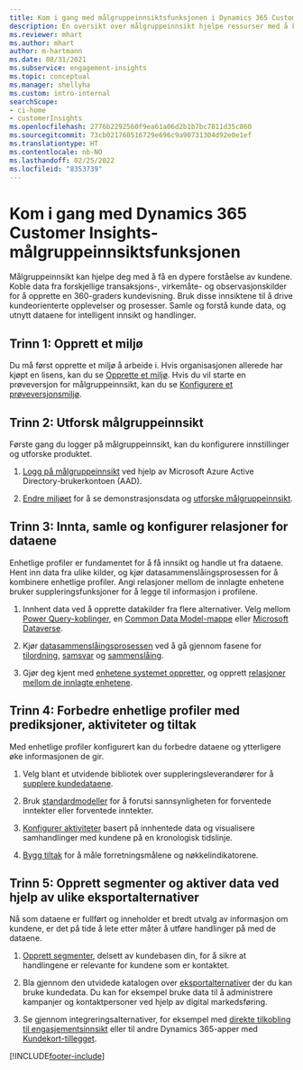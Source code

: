 ```yaml
---
title: Kom i gang med målgruppeinnsiktsfunksjonen i Dynamics 365 Customer Insights
description: En oversikt over målgruppeinnsikt hjelpe ressurser med å komme raskt i gang.
ms.reviewer: mhart
ms.author: mhart
author: m-hartmann
ms.date: 08/31/2021
ms.subservice: engagement-insights
ms.topic: conceptual
ms.manager: shellyha
ms.custom: intro-internal
searchScope:
- ci-home
- customerInsights
ms.openlocfilehash: 2776b2292560f9ea61a06d2b1b7bc7811d35c860
ms.sourcegitcommit: 73cb021760516729e696c9a90731304d92e0e1ef
ms.translationtype: HT
ms.contentlocale: nb-NO
ms.lasthandoff: 02/25/2022
ms.locfileid: "8353739"
---
```

# <a name="get-started-with-dynamics-365-customer-insights-audience-insights-capability"></a>Kom i gang med Dynamics 365 Customer Insights-målgruppeinnsiktsfunksjonen

Målgruppeinnsikt kan hjelpe deg med å få en dypere forståelse av kundene. Koble data fra forskjellige transaksjons-, virkemåte- og observasjonskilder for å opprette en 360-graders kundevisning. Bruk disse innsiktene til å drive kundeorienterte opplevelser og prosesser. Samle og forstå kunde data, og utnytt dataene for intelligent innsikt og handlinger.

## <a name="step-1-create-an-environment"></a>Trinn 1: Opprett et miljø

Du må først opprette et miljø å arbeide i. Hvis organisasjonen allerede har kjøpt en lisens, kan du se [Opprette et miljø](create-environment.md). Hvis du vil starte en prøveversjon for målgruppeinnsikt, kan du se [Konfigurere et prøveversjonsmiljø](../trial-signup.md). 

## <a name="step-2-explore-audience-insights"></a>Trinn 2: Utforsk målgruppeinnsikt

Første gang du logger på målgruppeinnsikt, kan du konfigurere innstillinger og utforske produktet.

1. [Logg på målgruppeinnsikt](https://home.ci.ai.dynamics.com) ved hjelp av Microsoft Azure Active Directory-brukerkontoen (AAD).

1. [Endre miljøet](manage-environments.md#switch-environments) for å se demonstrasjonsdata og [utforske målgruppeinnsikt](home.md).

##  <a name="step-3-ingest-unify-and-set-up-relationships-for-your-data"></a>Trinn 3: Innta, samle og konfigurer relasjoner for dataene

Enhetlige profiler er fundamentet for å få innsikt og handle ut fra dataene. Hent inn data fra ulike kilder, og kjør datasammenslåingsprosessen for å kombinere enhetlige profiler. Angi relasjoner mellom de innlagte enhetene bruker suppleringsfunksjoner for å legge til informasjon i profilene. 

1. Innhent data ved å opprette datakilder fra flere alternativer. Velg mellom [Power Query-koblinger](connect-power-query.md), en [Common Data Model-mappe](connect-common-data-model.md) eller [Microsoft Dataverse](/dynamics365/customer-insights/audience-insights/connect-dataverse-managed-lake). 

1. Kjør [datasammenslåingsprosessen](data-unification.md) ved å gå gjennom fasene for [tilordning](map-entities.md), [samsvar](match-entities.md) og [sammenslåing](merge-entities.md).

1. Gjør deg kjent med [enhetene systemet oppretter](entities.md), og opprett [relasjoner mellom de innlagte enhetene](relationships.md).
    
## <a name="step-4-enhance-unified-profiles-with-predictions-activities-and-measures"></a>Trinn 4: Forbedre enhetlige profiler med prediksjoner, aktiviteter og tiltak

Med enhetlige profiler konfigurert kan du forbedre dataene og ytterligere øke informasjonen de gir.

1. Velg blant et utvidende bibliotek over suppleringsleverandører for å [supplere kundedataene](enrichment-hub.md).

1. Bruk [standardmodeller](predictions-overview.md) for å forutsi sannsynligheten for forventede inntekter eller forventede inntekter.

1. [Konfigurer aktiviteter](activities.md) basert på innhentede data og visualisere samhandlinger med kundene på en kronologisk tidslinje. 

1. [Bygg tiltak](measures.md) for å måle forretningsmålene og nøkkelindikatorene.
 
## <a name="step-5-create-segments-and-activate-data-through-various-export-options"></a>Trinn 5: Opprett segmenter og aktiver data ved hjelp av ulike eksportalternativer

Nå som dataene er fullført og inneholder et bredt utvalg av informasjon om kundene, er det på tide å lete etter måter å utføre handlinger på med de dataene. 

1. [Opprett segmenter](segments.md), delsett av kundebasen din, for å sikre at handlingene er relevante for kundene som er kontaktet.

1. Bla gjennom den utvidede katalogen over [eksportalternativer](export-destinations.md) der du kan bruke kundedata. Du kan for eksempel bruke data til å administrere kampanjer og kontaktpersoner ved hjelp av digital markedsføring.

1. Se gjennom integreringsalternativer, for eksempel med [direkte tilkobling til engasjementsinnsikt](../engagement-insights/integrate-audience-insights-engagement-insights.md) eller til andre Dynamics 365-apper med [Kundekort-tillegget](customer-card-add-in.md).  


[!INCLUDE[footer-include](../includes/footer-banner.md)]
